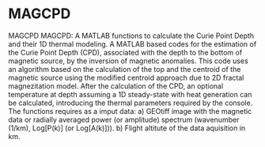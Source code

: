 # MAGCPD
MAGCPD
MAGCPD: A MATLAB functions to calculate the Curie Point Depth and their 1D thermal modeling.
A MATLAB based codes for the estimation of the Curie Point Depth (CPD), associated with the depth to the bottom of magnetic source, by the inversion of magnetic anomalies.
This code uses an algorithm based on the calculation of the top and the centroid of the magnetic source using the modified centroid approach due to 2D fractal magnezitation model.
After the calculation of the CPD, an optional temperature at depth assuming a 1D steady-state with heat generation can be calculated, introducing the thermal parameters required by the console. 
The functions requires as a imput data:
a) GEOtiff image with the magnetic data or radially averaged power (or amplitude) spectrum (wavenumber (1/km), Log[P(k)] (or Log[A(k)])).
b) Flight altitute of the data aquisition in km.

